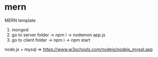 # mern
MERN template

1. mongod
2. go to server folder -> npm i -> nodemon app.js
3. go to client folder -> npm i -> npm start


node.js + mysql => https://www.w3schools.com/nodejs/nodejs_mysql.asp
